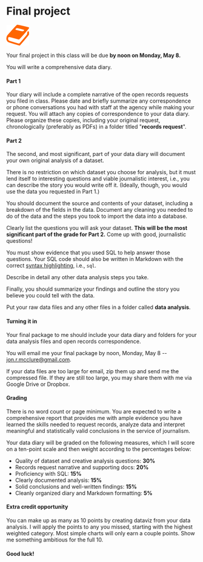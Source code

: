 # Final project

![](/assets/book.png)

Your final project in this class will be due **by noon on Monday, May 8.** 

You will write a comprehensive data diary.

#### Part 1

Your diary will include a complete narrative of the open records requests you filed in class. Please date and briefly summarize any correspondence or phone conversations you had with staff at the agency while making your request. You will attach any copies of correspondence to your data diary. Please organize these copies, including your original request, chronologically (preferably as PDFs) in a folder titled "**records request**".

#### Part 2

The second, and most significant, part of your data diary will document your own original analysis of a dataset.

There is no restriction on which dataset you choose for analysis, but it must lend itself to interesting questions and viable journalistic interest, i.e., you can describe the story you would write off it. (Ideally, though, you would use the data you requested in Part 1.)

You should document the source and contents of your dataset, including a breakdown of the fields in the data. Document any cleaning you needed to do of the data and the steps you took to import the data into a database.

Clearly list the questions you will ask your dataset. **This will be the most significant part of the grade for Part 2.** Come up with good, journalistic questions!

You must show evidence that you used SQL to help answer those questions. Your SQL code should also be written in Markdown with the correct [syntax highlighting](https://github.com/adam-p/markdown-here/wiki/Markdown-Cheatsheet#code), i.e., `sql`.

Describe in detail any other data analysis steps you take.

Finally, you should summarize your findings and outline the story you believe you could tell with the data.

Put your raw data files and any other files in a folder called **data analysis**.

#### Turning it in

Your final package to me should include your data diary and folders for your data analysis files and open records correspondence.

You will email me your final package by noon, Monday, May 8 -- jon.r.mcclure@gmail.com.

If your data files are too large for email, zip them up and send me the compressed file. If they are still too large, you may share them with me via Google Drive or Dropbox.

#### Grading

There is no word count or page minimum. You are expected to write a comprehensive report that provides me with ample evidence you have learned the skills needed to request records, analyze data and interpret meaningful and statistically valid conclusions in the service of journalism.

Your data diary will be graded on the following measures, which I will score on a ten-point scale and then weight according to the percentages below:

- Quality of dataset and creative analysis questions: **30%**
- Records request narrative and supporting docs: **20%**
- Proficiency with SQL: **15%**
- Clearly documented analysis: **15%**
- Solid conclusions and well-written findings: **15%**
- Cleanly organized diary and Markdown formatting: **5%**


#### Extra credit opportunity

You can make up as many as 10 points by creating dataviz from your data analysis. I will apply the points to any you missed, starting with the highest weighted category. Most simple charts will only earn a couple points. Show me something ambitious for the full 10.

#### Good luck!